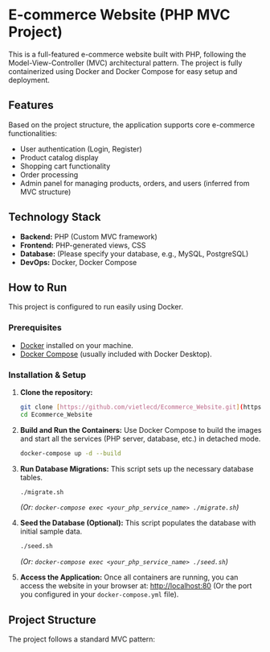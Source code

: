 # E-commerce Website (PHP MVC Project)

This is a full-featured e-commerce website built with PHP, following the Model-View-Controller (MVC) architectural pattern. The project is fully containerized using Docker and Docker Compose for easy setup and deployment.

## Features

Based on the project structure, the application supports core e-commerce functionalities:
* User authentication (Login, Register)
* Product catalog display
* Shopping cart functionality
* Order processing
* Admin panel for managing products, orders, and users (inferred from MVC structure)

## Technology Stack

* **Backend:** PHP (Custom MVC framework)
* **Frontend:** PHP-generated views, CSS
* **Database:** (Please specify your database, e.g., MySQL, PostgreSQL)
* **DevOps:** Docker, Docker Compose

## How to Run

This project is configured to run easily using Docker.

### Prerequisites

* [Docker](https://www.docker.com/products/docker-desktop/) installed on your machine.
* [Docker Compose](https://docs.docker.com/compose/install/) (usually included with Docker Desktop).

### Installation & Setup

1.  **Clone the repository:**
    ```bash
    git clone [https://github.com/vietlecd/Ecommerce_Website.git](https://github.com/vietlecd/Ecommerce_Website.git)
    cd Ecommerce_Website
    ```

2.  **Build and Run the Containers:**
    Use Docker Compose to build the images and start all the services (PHP server, database, etc.) in detached mode.
    ```bash
    docker-compose up -d --build
    ```

3.  **Run Database Migrations:**
    This script sets up the necessary database tables.
    ```bash
    ./migrate.sh
    ```
    *(Or: `docker-compose exec <your_php_service_name> ./migrate.sh`)*

4.  **Seed the Database (Optional):**
    This script populates the database with initial sample data.
    ```bash
    ./seed.sh
    ```
    *(Or: `docker-compose exec <your_php_service_name> ./seed.sh`)*

5.  **Access the Application:**
    Once all containers are running, you can access the website in your browser at:
    [http://localhost:80](http://localhost:80) (Or the port you configured in your `docker-compose.yml` file).

## Project Structure

The project follows a standard MVC pattern:
